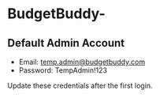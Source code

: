 # BudgetBuddy-

## Default Admin Account

- Email: temp.admin@budgetbuddy.com
- Password: TempAdmin!123

Update these credentials after the first login.
